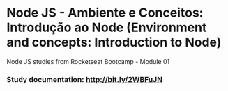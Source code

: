 # Node JS - Ambiente e Conceitos: Introdução ao Node (Environment and concepts: Introduction to Node)
Node JS studies from Rocketseat Bootcamp - Module 01

### Study documentation: http://bit.ly/2WBFuJN



